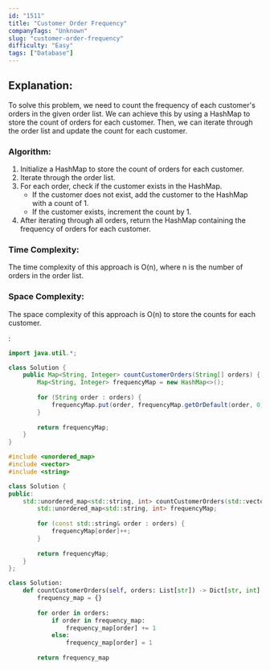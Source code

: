 ```yaml
---
id: "1511"
title: "Customer Order Frequency"
companyTags: "Unknown"
slug: "customer-order-frequency"
difficulty: "Easy"
tags: ["Database"]
---
```


## Explanation:

To solve this problem, we need to count the frequency of each customer's orders in the given order list. We can achieve this by using a HashMap to store the count of orders for each customer. Then, we can iterate through the order list and update the count for each customer.

### Algorithm:
1. Initialize a HashMap to store the count of orders for each customer.
2. Iterate through the order list.
3. For each order, check if the customer exists in the HashMap.
   - If the customer does not exist, add the customer to the HashMap with a count of 1.
   - If the customer exists, increment the count by 1.
4. After iterating through all orders, return the HashMap containing the frequency of orders for each customer.

### Time Complexity:
The time complexity of this approach is O(n), where n is the number of orders in the order list.

### Space Complexity:
The space complexity of this approach is O(n) to store the counts for each customer.

:

```java
import java.util.*;

class Solution {
    public Map<String, Integer> countCustomerOrders(String[] orders) {
        Map<String, Integer> frequencyMap = new HashMap<>();
        
        for (String order : orders) {
            frequencyMap.put(order, frequencyMap.getOrDefault(order, 0) + 1);
        }
        
        return frequencyMap;
    }
}
```

```cpp
#include <unordered_map>
#include <vector>
#include <string>

class Solution {
public:
    std::unordered_map<std::string, int> countCustomerOrders(std::vector<std::string>& orders) {
        std::unordered_map<std::string, int> frequencyMap;
        
        for (const std::string& order : orders) {
            frequencyMap[order]++;
        }
        
        return frequencyMap;
    }
};
```

```python
class Solution:
    def countCustomerOrders(self, orders: List[str]) -> Dict[str, int]:
        frequency_map = {}
        
        for order in orders:
            if order in frequency_map:
                frequency_map[order] += 1
            else:
                frequency_map[order] = 1
        
        return frequency_map
```